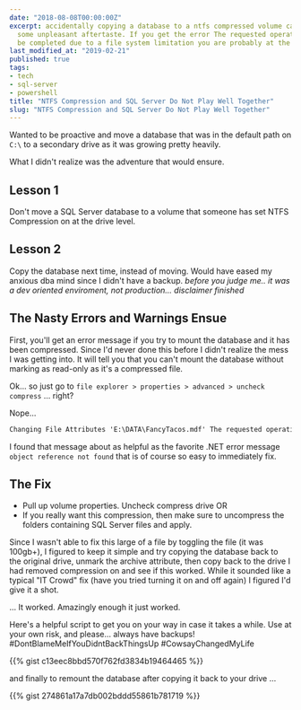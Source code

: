 ```yaml
---
date: "2018-08-08T00:00:00Z"
excerpt: accidentally copying a database to a ntfs compressed volume can result in
  some unpleasant aftertaste. If you get the error The requested operation could not
  be completed due to a file system limitation you are probably at the right place.
last_modified_at: "2019-02-21"
published: true
tags:
- tech
- sql-server
- powershell
title: "NTFS Compression and SQL Server Do Not Play Well Together"
slug: "NTFS Compression and SQL Server Do Not Play Well Together"
---
```


Wanted to be proactive and move a database that was in the default path on `C:\` to a secondary drive as it was growing pretty heavily.

What I didn't realize was the adventure that would ensure.

## Lesson 1
Don't move a SQL Server database to a volume that someone has set NTFS Compression on at the drive level.

## Lesson 2
Copy the database next time, instead of moving. Would have eased my anxious dba mind since I didn't have a backup. *before you judge me.. it was a dev oriented enviroment, not production... disclaimer finished*

## The Nasty Errors and Warnings Ensue
First, you'll get an error message if you try to mount the database and it has been compressed. Since I'd never done this before I didn't realize the mess I was getting into. It will tell you that you can't mount the database without marking as read-only as it's a compressed file.

Ok... so just go to `file explorer > properties > advanced > uncheck compress` ... right?

Nope...

```cmd
Changing File Attributes 'E:\DATA\FancyTacos.mdf' The requested operation could not be completed due to a file system limitation`
```

I found that message about as helpful as the favorite .NET error message `object reference not found` that is of course so easy to immediately fix.

## The Fix
- Pull up volume properties. Uncheck compress drive
OR
- If you really want this compression, then make sure to uncompress the folders containing SQL Server files and apply.

Since I wasn't able to fix this large of a file by toggling the file (it was 100gb+), I figured to keep it simple and try copying the database back to the original drive, unmark the archive attribute, then copy back to the drive I had removed compression on and see if this worked. While it sounded like a typical "IT Crowd" fix (have you tried turning it on and off again) I figured I'd give it a shot.

... It worked. Amazingly enough it just worked.

Here's a helpful script to get you on your way in case it takes a while. Use at your own risk, and please... always have backups! #DontBlameMeIfYouDidntBackThingsUp #CowsayChangedMyLife

{{% gist c13eec8bbd570f762fd3834b19464465 %}}

and finally to remount the database after copying it back to your drive ...

{{% gist 274861a17a7db002bddd55861b781719 %}}
